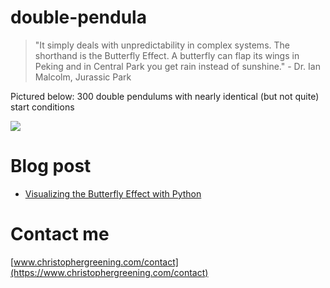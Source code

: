 # double-pendula

>  "It simply deals with unpredictability in complex systems. The shorthand is the Butterfly Effect. A butterfly can flap its wings in Peking and in Central Park you get rain instead of sunshine." - Dr. Ian Malcolm, Jurassic Park

Pictured below: 
300 double pendulums with nearly identical (but not quite) start conditions

<img src="300.gif">

# Blog post
- [Visualizing the Butterfly Effect with Python](https://dev.to/chrisgreening/visualizing-the-butterfly-effect-with-python-39m3)

# Contact me
[www.christophergreening.com/contact](https://www.christophergreening.com/contact)
